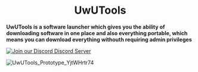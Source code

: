 <H1 align="center">UwUTools</H1>

**UwUTools is a software launcher which gives you the ability of downloading software in one place and also everything portable, which means you can download everything withouth requiring admin privileges**

[![Join our Discord Discord Server](https://img.shields.io/badge/Discord-Join%20our%20server-7289DA?style=for-the-badge&logo=discord&logoColor=white)](https://discord.gg/GmnFnC3VkN)

![UwUTools_Prototype_YjtWHrtr74](https://github.com/dpadGuy/UwUTools/assets/164203577/75510e55-bbcb-426e-84ea-5ea6b4f0903a)

